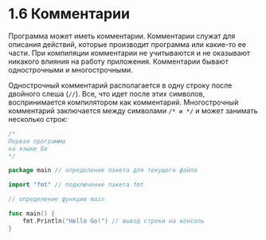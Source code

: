 # 1.6 Комментарии

Программа может иметь комментарии. Комментарии служат для описания действий, которые производит программа или какие-то
ее части. При компиляции комментарии не учитываются и не оказывают никакого влияния на работу приложения. Комментарии
бывают однострочными и многострочными.

Однострочный комментарий располагается в одну строку после двойного слеша (`//`). Все, что идет после этих символов,
воспринимается компилятором как комментарий. Многострочный комментарий заключается между символами `/* и */` и может
занимать несколько строк:

```go
/*
Первая программа
на языке Go
*/

package main // определение пакета для текущего файла

import "fmt" // подключение пакета fmt

// определение функции main

func main() {
	fmt.Println("Hello Go!") // вывод строки на консоль   
}

```